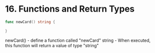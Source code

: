 # 16. Functions and Return Types

```go
func newCard() string {
    
}
```
newCard()   - define a function called "newCard"
string      - When executed, this function will return a value of type "string"